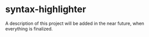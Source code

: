 # syntax-highlighter

A description of this project will be added in the near future, when everything is finalized.